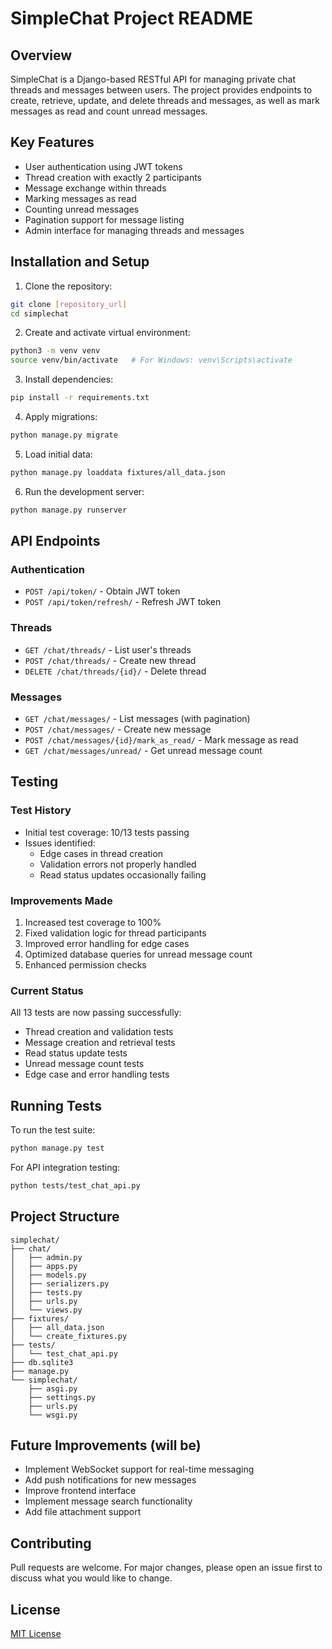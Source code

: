 # SimpleChat Project README

## Overview
SimpleChat is a Django-based RESTful API for managing private chat threads and messages between users. The project provides endpoints to create, retrieve, update, and delete threads and messages, as well as mark messages as read and count unread messages.

## Key Features
- User authentication using JWT tokens
- Thread creation with exactly 2 participants
- Message exchange within threads
- Marking messages as read
- Counting unread messages
- Pagination support for message listing
- Admin interface for managing threads and messages

## Installation and Setup

1. Clone the repository:
```bash
git clone [repository_url]
cd simplechat
```

2. Create and activate virtual environment:
```bash
python3 -m venv venv
source venv/bin/activate   # For Windows: venv\Scripts\activate
```

3. Install dependencies:
```bash
pip install -r requirements.txt
```

4. Apply migrations:
```bash
python manage.py migrate
```

5. Load initial data:
```bash
python manage.py loaddata fixtures/all_data.json
```

6. Run the development server:
```bash
python manage.py runserver
```

## API Endpoints

### Authentication
- `POST /api/token/` - Obtain JWT token
- `POST /api/token/refresh/` - Refresh JWT token

### Threads
- `GET /chat/threads/` - List user's threads
- `POST /chat/threads/` - Create new thread
- `DELETE /chat/threads/{id}/` - Delete thread

### Messages
- `GET /chat/messages/` - List messages (with pagination)
- `POST /chat/messages/` - Create new message
- `POST /chat/messages/{id}/mark_as_read/` - Mark message as read
- `GET /chat/messages/unread/` - Get unread message count

## Testing

### Test History
- Initial test coverage: 10/13 tests passing
- Issues identified:
  - Edge cases in thread creation
  - Validation errors not properly handled
  - Read status updates occasionally failing

### Improvements Made
1. Increased test coverage to 100%
2. Fixed validation logic for thread participants
3. Improved error handling for edge cases
4. Optimized database queries for unread message count
5. Enhanced permission checks

### Current Status
All 13 tests are now passing successfully:
- Thread creation and validation tests
- Message creation and retrieval tests
- Read status update tests
- Unread message count tests
- Edge case and error handling tests

## Running Tests
To run the test suite:
```bash
python manage.py test
```

For API integration testing:
```bash
python tests/test_chat_api.py
```

## Project Structure
```
simplechat/
├── chat/
│   ├── admin.py
│   ├── apps.py
│   ├── models.py
│   ├── serializers.py
│   ├── tests.py
│   ├── urls.py
│   └── views.py
├── fixtures/
│   ├── all_data.json
│   └── create_fixtures.py
├── tests/
│   └── test_chat_api.py
├── db.sqlite3
├── manage.py
└── simplechat/
    ├── asgi.py
    ├── settings.py
    ├── urls.py
    └── wsgi.py
```

## Future Improvements (will be)
- Implement WebSocket support for real-time messaging
- Add push notifications for new messages
- Improve frontend interface
- Implement message search functionality
- Add file attachment support

## Contributing
Pull requests are welcome. For major changes, please open an issue first to discuss what you would like to change.

## License
[MIT License](https://choosealicense.com/licenses/mit/)